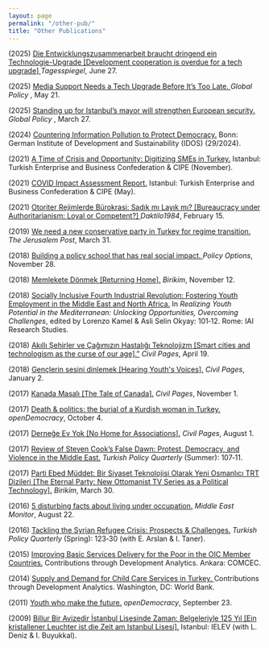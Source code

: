 ```yaml
---
layout: page
permalink: "/other-pub/"
title: "Other Publications"
---
```


(2025) <a href="https://background.tagesspiegel.de/digitalisierung-und-ki/briefing/die-entwicklungszusammenarbeit-braucht-dringend-ein-technologie-upgrade"> Die Entwicklungszusammenarbeit braucht dringend ein Technologie-Upgrade [Development cooperation is overdue for a tech upgrade] </a> <i>Tagesspiegel</i>, June 27. 

(2025) <a href="https://www.globalpolicyjournal.com/blog/21/05/2025/media-support-needs-tech-upgrade-its-too-late"> Media Support Needs a Tech Upgrade Before It’s Too Late. </a> <i> Global Policy </i>, May 21.

(2025) <a href="https://www.globalpolicyjournal.com/blog/27/03/2025/standing-istanbuls-mayor-will-strengthen-european-security"> Standing up for Istanbul’s mayor will strengthen European security. </a> <i> Global Policy </i>, March 27.

(2024) <a href="https://www.idos-research.de/policy-brief/article/countering-information-pollution-to-protect-democracy/">Countering Information Pollution to Protect Democracy.</a> Bonn: German Institute of Development and Sustainability (IDOS) (29/2024).

(2021) <a href="https://turkonfed.org/en/detail/3578/a-time-of-crisis-and-opportunity-digitizing-smes-in-turkey">A Time of Crisis and Opportunity: Digitizing SMEs in Turkey.</a> Istanbul: Turkish Enterprise and Business Confederation & CIPE (November).
      
(2021) <a href="https://turkonfed.org/en/detail/3458/covid-19-impact-assessment-report"> COVID Impact Assessment Report.</a> Istanbul: Turkish Enterprise and Business Confederation & CIPE (May).
     
(2021) <a href="https://daktilo1984.com/forum/otoriter-rejimlerde-burokrasi-sadik-mi-layik-mi/"> Otoriter Rejimlerde Bürokrasi: Sadık mı Layık mı? [Bureaucracy under Authoritarianism: Loyal or Competent?] </a> <i>Daktilo1984</i>, February 15.

(2019) <a href="https://www.jpost.com/Opinion/We-need-a-new-conservative-party-in-Turkey-for-regime-transition-585286">We need a new conservative party in Turkey for regime transition.</a>  <i>The Jerusalem Post</i>, March 31.  

(2018) <a href="https://policyoptions.irpp.org/magazines/february-2018/building-a-policy-school-that-has-real-social-impact/"> Building a policy school that has real social impact. </a>  <i>Policy Options</i>, November 28. 
 
(2018) <a href="https://birikimdergisi.com/guncel/9210/memlekete-donmek">Memlekete Dönmek [Returning Home].</a> <i>Birikim</i>, November 12.  
 
(2018) <a href="https://www.iai.it/en/pubblicazioni/realizing-youth-potential-mediterranean-unlocking-opportunities-overcoming-challenges"> Socially Inclusive Fourth Industrial Revolution: Fostering Youth Employment in the Middle East and North Africa.</a>  In <i>Realizing Youth Potential in the Mediterranean: Unlocking Opportunities, Overcoming Challenges</i>, edited by Lorenzo Kamel & Asli Selin Okyay: 101‑12. Rome: IAI Research Studies.  
    
(2018) <a href="https://www.sivilsayfalar.org/2018/04/19/akilli-sehirler-cagimizin-hastaligi-teknolojizm/"> Akıllı Şehirler ve Çağımızın Hastalığı Teknolojizm [Smart cities and technologism as the curse of our age].”</a> <i>Civil Pages</i>, April 19. 
 
(2018) <a href="https://www.sivilsayfalar.org/2018/01/02/genclerin-sesini-dinlemek/">Gençlerin sesini dinlemek [Hearing Youth's Voices].</a> <i>Civil Pages</i>, January 2.  
         
(2017) <a href="https://www.sivilsayfalar.org/2017/11/01/kanada-masali/">Kanada Masalı [The Tale of Canada].</a> <i>Civil Pages</i>, November 1. 
  
(2017) <a href="https://www.opendemocracy.net/en/north-africa-west-asia/politics-death-kurdish-turkey-kurd/">Death & politics: the burial of a Kurdish woman in Turkey.</a>  <i>openDemocracy</i>, October 4. 
    
(2017) <a href="https://www.sivilsayfalar.org/2017/08/01/dernege-ev-yok/">Derneğe Ev Yok [No Home for Associations].</a> <i>Civil Pages</i>, August 1.  
       
(2017) <a href="http://turkishpolicy.com/files/articlepdf/book-review-false-dawn-protest-democracy-and-violence-in-the-new-middle-east_en_1847.pdf"> Review of Steven Cook’s False Dawn: Protest, Democracy, and Violence in the Middle East.</a>  <i>Turkish Policy Quarterly</i> (Summer): 107‑11. 
   
(2017) <a href="https://birikimdergisi.com/guncel/8236/parti-ebed-muddet-bir-siyaset-teknolojisi-olarak-yeni-osmanlici-trt-dizileri"> Parti Ebed Müddet: Bir Siyaset Teknolojisi Olarak Yeni Osmanlıcı TRT Dizileri [The Eternal Party: New Ottomanist TV Series as a Political Technology].</a>  <i>Birikim</i>, March 30. 
     
(2016) <a href="https://www.middleeastmonitor.com/20160822-5-disturbing-facts-about-living-under-occupation/">5 disturbing facts about living under occupation.</a>  <i>Middle East Monitor</i>, August 22.
        
(2016) <a href="http://turkishpolicy.com/article/803/tackling-the-syrian-refugee-crisis-prospects-challenges">Tackling the Syrian Refugee Crisis: Prospects & Challenges.</a>  <i>Turkish Policy Quarterly</i> (Spring): 123‑30 (with E. Arslan & I. Taner).
  
(2015) <a href="http://ebook.comcec.org/Kutuphane/Icerik/Yayinlar/Analitik_Calismalar/Yoksullugun_Azaltilmasi/Toplanti6/files/assets/common/downloads/publication.pdf">Improving Basic Services Delivery for the Poor in the OIC Member Countries.</a> Contributions through Development Analytics. Ankara: COMCEC. 
 
(2014) <a href="https://docs.wixstatic.com/ugd/b70f3f_fbc0cd4b7e4049d7ade1c182d66aa3f7.pdf"> Supply and Demand for Child Care Services in Turkey. </a>  Contributions through Development Analytics. Washington, DC: World Bank. 
       
(2011) <a href="https://www.opendemocracy.net/en/youth-who-make-future/">Youth who make the future.</a>  <i>openDemocracy</i>, September 23.

(2009) <a href="https://www.ielev.org.tr/tr/medya/yayinlar/billur-bir-avizedir-istanbul-lisesinde-zaman/"> Billur Bir Avizedir İstanbul Lisesinde Zaman: Belgeleriyle 125 Yıl [Ein kristallener Leuchter ist die Zeit am Istanbul Lisesi].</a> Istanbul: IELEV (with L. Deniz & I. Buyukkal). 
 



